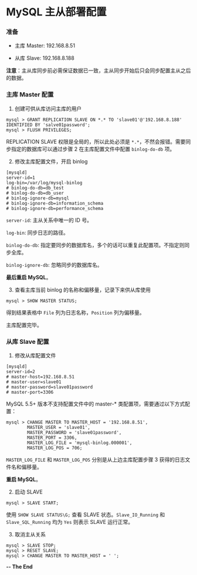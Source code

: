 # MySQL 主从部署配置

### 准备

* 主库 Master: 192.168.8.51

* 从库 Slave: 192.168.8.188

**注意**：主从库同步前必需保证数据已一致，主从同步开始后只会同步配置主从之后的数据。

### 主库 Master 配置

1. 创建可供从库访问主库的用户

```
mysql > GRANT REPLICATION SLAVE ON *.* TO 'slave01'@'192.168.8.188' IDENTIFIED BY 'salve01password';
mysql > FLUSH PRIVILEGES;
```

REPLICATION SLAVE 权限是全局的，所以此处必须是 `*.*`，不然会报错。需要同步指定的数据库可以通过步骤 2 在主库配置文件中配置 `binlog-do-db` 项。

2. 修改主库配置文件，开启 binlog

```
[mysqld]
server-id=1
log-bin=/var/log/mysql-binlog
# binlog-do-db=db_test
# binlog-do-db=db_user
# binlog-ignore-db=mysql
# binlog-ignore-db=information_schema
# binlog-ignore-db=performance_schema
```

`server-id`: 主从关系中唯一的 ID 号。

`log-bin`: 同步日志的路径。

`binlog-do-db`: 指定要同步的数据库名，多个的话可以重复此配置项。不指定则同步全库。

`binlog-ignore-db`: 忽略同步的数据库名。

**最后重启 MySQL**。

3. 查看主库当前 binlog 的名称和偏移量，记录下来供从库使用

```
mysql > SHOW MASTER STATUS;
```

得到结果表格中 `File` 列为日志名称，`Position` 列为偏移量。

主库配置完毕。

### 从库 Slave 配置

1. 修改从库配置文件

```
[mysqld]
server-id=2
# master-host=192.168.8.51
# master-user=slave01
# master-password=slave01password
# master-port=3306
```

MySQL 5.5+ 版本不支持配置文件中的 master-* 类配置项，需要通过以下方式配置：

```
mysql > CHANGE MASTER TO MASTER_HOST = '192.168.8.51',
		MASTER_USER = 'slave01',
		MASTER_PASSWORD = 'slave01password',
		MASTER_PORT = 3306,
		MASTER_LOG_FILE = 'mysql-binlog.000001',
		MASTER_LOG_POS = 706;
```

`MASTER_LOG_FILE` 和 `MASTER_LOG_POS` 分别是从上边主库配置步骤 3 获得的日志文件名和偏移量。

**重启 MySQL**。

2. 启动 SLAVE

```
mysql > SLAVE START;
```

使用 `SHOW SLAVE STATUS\G;` 查看 SLAVE 状态。`Slave_IO_Running` 和 `Slave_SQL_Running` 均为 `Yes` 则表示 SLAVE 运行正常。

3. 取消主从关系

```
mysql > SLAVE STOP;
mysql > RESET SLAVE;
mysql > CHANGE MASTER TO MASTER_HOST = ' ';
```

**-- The End**